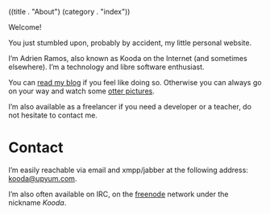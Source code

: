 ((title . "About")
 (category . "index"))

Welcome!

You just stumbled upon, probably by accident, my little personal
website.

I’m Adrien Ramos, also known as Kooda on the Internet (and sometimes
elsewhere). I’m a technology and libre software enthusiast.

You can [read my blog][blog] if you feel like doing so. Otherwise you
can always go on your way and watch some [otter pictures][dailyotter].

I’m also available as a freelancer if you need a developer or a
teacher, do not hesitate to contact me.


Contact
=======

I’m easily reachable via email and xmpp/jabber at the following
address: [kooda@upyum.com][mail].

I’m also often available on IRC, on the [freenode][freenode] network
under the nickname _Kooda_.

[blog]:         posts.xhtml
[dailyotter]:   http://dailyotter.org/
[mail]:         mailto:kooda@upyum.com
[freenode]:     https://freenode.net/
